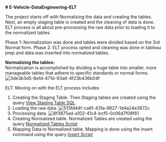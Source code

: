 **# E-Vehicle-DataEngineering-ELT**

The project starts off with Normalizing the data and creating the tables. Next, an empty staging table is created and the cleaning of data is done. ELT process is all about pre-processing the raw data prior to loading it to the normalized tables. 

Phase 1: Normalization was done and tables were divided based on the 3rd Normal form.​
Phase 2: ELT process opted and cleaning was done in tableau prep and data was inserted into normalized tables.

**Normalizing the tables:**  
Normalization is accomplished by dividing a huge table into smaller, more manageable tables that adhere to specific standards or normal forms.​
![3de3b3d5-8efd-471d-93a6-4f23b436b04f](https://github.com/user-attachments/assets/ef6289c8-ab37-4dc5-a6ef-b8d70d4d36f7)

ELT:
Moving on with the ELT process includes 
1. Creating the Staging Table.
   Then Staging tables are created using the query [View Staging Table SQL](sql/staging_table.sql)
2. Loading the raw data.
   ![513fd44f-ca6f-43fa-9827-1d4a24e3872c](https://github.com/user-attachments/assets/2004a4ea-9657-4f7e-9ff0-5e0ac8482d6c)
3. Processing data.
   ![8f3875ad-a102-41c4-bcf5-0c06d7f08f61](https://github.com/user-attachments/assets/550a3e8f-36d7-4aa7-bf24-ed1b34f37aaf)
4. Creating Normalized table.
   Normalized Tables are created using the query [Normalized Tables Script](E-Vehicle-DataEngineering-ELT/Normalized_tables.sql)
5. Mapping Data to Normalized table.
   Mapping is done using the insert command using the query [Insert Script](sql/insert_data_from_staging.sql)
